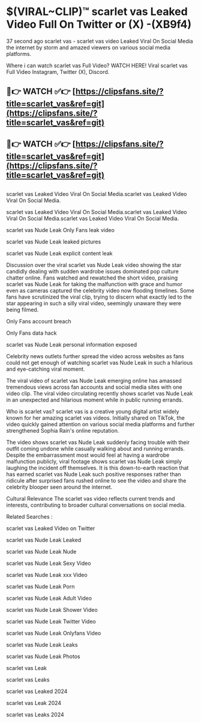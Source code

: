 # $(VIRAL~CLIP)™ scarlet vas Leaked Video Full On Twitter or (X) -(XB9f4)
37 second ago scarlet vas - scarlet vas video Leaked Viral On Social Media the internet by storm and amazed viewers on various social media platforms.

Where i can watch scarlet vas Full Video? WATCH HERE! Viral scarlet vas Full Video Instagram, Twitter (X), Discord.

## 🔴👉 WATCH ✅👉 [https://clipsfans.site/?title=scarlet_vas&ref=git](https://clipsfans.site/?title=scarlet_vas&ref=git)
## 🔴👉 WATCH ✅👉 [https://clipsfans.site/?title=scarlet_vas&ref=git](https://clipsfans.site/?title=scarlet_vas&ref=git)
##
scarlet vas Leaked Video Viral On Social Media.scarlet vas Leaked Video Viral On Social Media.

scarlet vas Leaked Video Viral On Social Media.scarlet vas Leaked Video Viral On Social Media.scarlet vas Leaked Video Viral On Social Media.

scarlet vas Nude Leak Only Fans leak video

scarlet vas Nude Leak leaked pictures

scarlet vas Nude Leak explicit content leak

Discussion over the viral scarlet vas Nude Leak video showing the star candidly dealing with sudden wardrobe issues dominated pop culture chatter online. Fans watched and rewatched the short video, praising scarlet vas Nude Leak for taking the malfunction with grace and humor even as cameras captured the celebrity video now flooding timelines. Some fans have scrutinized the viral clip, trying to discern what exactly led to the star appearing in such a silly viral video, seemingly unaware they were being filmed.


Only Fans account breach

Only Fans data hack

scarlet vas Nude Leak personal information exposed

Celebrity news outlets further spread the video across websites as fans could not get enough of watching scarlet vas Nude Leak in such a hilarious and eye-catching viral moment.


The viral video of scarlet vas Nude Leak emerging online has amassed tremendous views across fan accounts and social media sites with one video clip. The viral video circulating recently shows scarlet vas Nude Leak in an unexpected and hilarious moment while in public running errands.


Who is scarlet vas? scarlet vas is a creative young digital artist widely known for her amazing scarlet vas videos. Initially shared on TikTok, the video quickly gained attention on various social media platforms and further strengthened Sophia Rain's online reputation.

The video shows scarlet vas Nude Leak suddenly facing trouble with their outfit coming undone while casually walking about and running errands. Despite the embarrassment most would feel at having a wardrobe malfunction publicly, viral footage shows scarlet vas Nude Leak simply laughing the incident off themselves. It is this down-to-earth reaction that has earned scarlet vas Nude Leak such positive responses rather than ridicule after surprised fans rushed online to see the video and share the celebrity blooper seen around the internet.

Cultural Relevance The scarlet vas video reflects current trends and interests, contributing to broader cultural conversations on social media.

Related Searches :

scarlet vas Leaked Video on Twitter

scarlet vas Nude Leak Leaked

scarlet vas Nude Leak Nude

scarlet vas Nude Leak Sexy Video

scarlet vas Nude Leak xxx Video

scarlet vas Nude Leak Porn

scarlet vas Nude Leak Adult Video

scarlet vas Nude Leak Shower Video

scarlet vas Nude Leak Twitter Video

scarlet vas Nude Leak Onlyfans Video

scarlet vas Nude Leak Leaks

scarlet vas Nude Leak Photos

scarlet vas Leak

scarlet vas Leaks

scarlet vas Leaked 2024

scarlet vas Leak 2024

scarlet vas Leaks 2024
